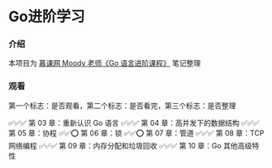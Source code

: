 # Go进阶学习


### 介绍

本项目为 [慕课网 Moody 老师《Go 语言进阶课程》](https://coding.imooc.com/class/576.html) 笔记整理


### 观看

第一个标志：是否观看，第二个标志：是否看完，第三个标志：是否整理

✅✅✅ 第 03 章：重新认识 Go 语言
✅✅✅ 第 04 章：高并发下的数据结构
✅✅✅ 第 05 章：协程
✅✅⭕️ 第 06 章：锁
✅✅⭕️ 第 07 章：管道
✅✅✅ 第 08 章：TCP 网络编程
✅✅✅️️ 第 09 章：内存分配和垃圾回收
✅️️️✅✅️️️️ 第 10 章：Go 其他高级特性
